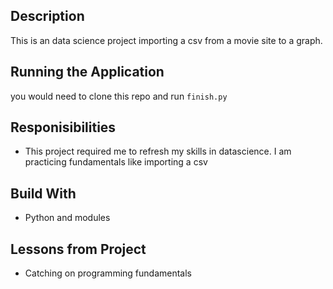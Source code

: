 ## Description

This is an data science project importing a csv from a movie site to a graph.

## Running the Application

you would need to clone this repo and run `finish.py`

## Responisibilities

- This project required me to refresh my skills in datascience. I am practicing fundamentals like importing a csv

## Build With

- Python and modules

## Lessons from Project

- Catching on programming fundamentals
